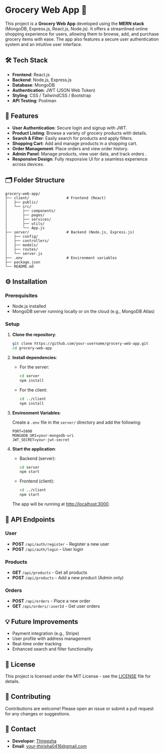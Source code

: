 
# Grocery Web App 🛒

This project is a **Grocery Web App** developed using the **MERN stack** (MongoDB, Express.js, React.js, Node.js). It offers a streamlined online shopping experience for users, allowing them to browse, add, and purchase grocery items with ease. The app also features a secure user authentication system and an intuitive user interface.

## 🛠️ Tech Stack

- **Frontend**: React.js
- **Backend**: Node.js, Express.js
- **Database**: MongoDB
- **Authentication**: JWT (JSON Web Token)
- **Styling**: CSS / TailwindCSS / Bootstrap 
- **API Testing**: Postman

## 🚀 Features

- **User Authentication**: Secure login and signup with JWT.
- **Product Listing**: Browse a variety of grocery products with details.
- **Search & Filter**: Easily search for products and apply filters.
- **Shopping Cart**: Add and manage products in a shopping cart.
- **Order Management**: Place orders and view order history.
- **Admin Panel**: Manage products, view user data, and track orders .
- **Responsive Design**: Fully responsive UI for a seamless experience across devices.

## 🗂️ Folder Structure

```
grocery-web-app/
├── client/                 # Frontend (React)
│   ├── public/
│   └── src/
│       ├── components/
│       ├── pages/
│       ├── services/
│       ├── utils/
│       └── App.js
├── server/                 # Backend (Node.js, Express.js)
│   ├── config/
│   ├── controllers/
│   ├── models/
│   ├── routes/
│   └── server.js
├── .env                    # Environment variables
├── package.json
└── README.md
```

## ⚙️ Installation

### Prerequisites

- Node.js installed
- MongoDB server running locally or on the cloud (e.g., MongoDB Atlas)

### Setup

1. **Clone the repository**:
   ```bash
   git clone https://github.com/your-username/grocery-web-app.git
   cd grocery-web-app
   ```

2. **Install dependencies**:

   - For the server:
     ```bash
     cd server
     npm install
     ```

   - For the client:
     ```bash
     cd ../client
     npm install
     ```

3. **Environment Variables**:

   Create a `.env` file in the `server/` directory and add the following:
   ```env
   PORT=5000
   MONGODB_URI=your-mongodb-uri
   JWT_SECRET=your-jwt-secret
   ```

4. **Start the application**:

   - Backend (server):
     ```bash
     cd server
     npm start
     ```

   - Frontend (client):
     ```bash
     cd ../client
     npm start
     ```

   The app will be running at [http://localhost:3000](http://localhost:3000).

## 🧪 API Endpoints

### User

- **POST** `/api/auth/register` - Register a new user
- **POST** `/api/auth/login` - User login

### Products

- **GET** `/api/products` - Get all products
- **POST** `/api/products` - Add a new product (Admin only)

### Orders

- **POST** `/api/orders` - Place a new order
- **GET** `/api/orders/:userId` - Get user orders



## 💡 Future Improvements

- Payment integration (e.g., Stripe)
- User profile with address management
- Real-time order tracking
- Enhanced search and filter functionality

## 📝 License

This project is licensed under the MIT License - see the [LICENSE](LICENSE) file for details.

## 🤝 Contributing

Contributions are welcome! Please open an issue or submit a pull request for any changes or suggestions.

## 👥 Contact

- **Developer**: [Thireesha](https://www.linkedin.com/in/thireesha-k-614b2224a?utm_source=share&utm_campaign=share_via&utm_content=profile&utm_medium=android_app)
- **Email**: your-thirisha0416@gmail.com
